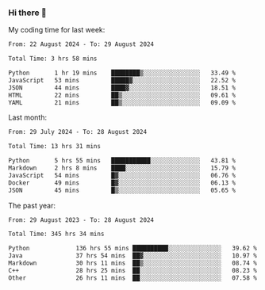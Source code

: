 ### Hi there 👋

My coding time for last week:

<!--START_SECTION:week-->

```txt
From: 22 August 2024 - To: 29 August 2024

Total Time: 3 hrs 58 mins

Python       1 hr 19 mins    ████████▒░░░░░░░░░░░░░░░░   33.49 %
JavaScript   53 mins         █████▓░░░░░░░░░░░░░░░░░░░   22.52 %
JSON         44 mins         ████▓░░░░░░░░░░░░░░░░░░░░   18.51 %
HTML         22 mins         ██▒░░░░░░░░░░░░░░░░░░░░░░   09.61 %
YAML         21 mins         ██▒░░░░░░░░░░░░░░░░░░░░░░   09.09 %
```

<!--END_SECTION:week-->

Last month:

<!--START_SECTION:month-->

```txt
From: 29 July 2024 - To: 28 August 2024

Total Time: 13 hrs 31 mins

Python       5 hrs 55 mins   ███████████░░░░░░░░░░░░░░   43.81 %
Markdown     2 hrs 8 mins    ████░░░░░░░░░░░░░░░░░░░░░   15.79 %
JavaScript   54 mins         █▓░░░░░░░░░░░░░░░░░░░░░░░   06.76 %
Docker       49 mins         █▓░░░░░░░░░░░░░░░░░░░░░░░   06.13 %
JSON         45 mins         █▒░░░░░░░░░░░░░░░░░░░░░░░   05.65 %
```

<!--END_SECTION:month-->

The past year:

<!--START_SECTION:year-->

```txt
From: 29 August 2023 - To: 28 August 2024

Total Time: 345 hrs 34 mins

Python             136 hrs 55 mins ██████████░░░░░░░░░░░░░░░   39.62 %
Java               37 hrs 54 mins  ██▓░░░░░░░░░░░░░░░░░░░░░░   10.97 %
Markdown           30 hrs 11 mins  ██▒░░░░░░░░░░░░░░░░░░░░░░   08.74 %
C++                28 hrs 25 mins  ██░░░░░░░░░░░░░░░░░░░░░░░   08.23 %
Other              26 hrs 11 mins  ██░░░░░░░░░░░░░░░░░░░░░░░   07.58 %
```

<!--END_SECTION:year-->

